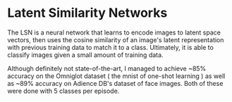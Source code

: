 # Latent Similarity Networks
The LSN is a neural network that learns to encode images to latent space vectors, then uses the cosine similarity of an image's latent representation with previous training data to match it to a class. Ultimately, it is able to classify images given a small amount of training data.

Although definitely not state-of-the-art, I managed to achieve ~85% accuracy on the Omniglot dataset ( the mnist of one-shot learning ) as well as ~89% accuracy on Adience DB's dataset of face images. Both of these were done with 5 classes per episode.
